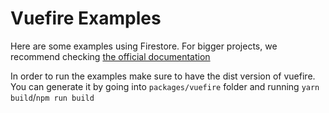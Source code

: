 # Vuefire Examples

Here are some examples using Firestore. For bigger projects, we recommend checking [the official documentation](https://vuefire.vuejs.org/)

In order to run the examples make sure to have the dist version of vuefire. You can generate it by going into `packages/vuefire` folder and running `yarn build`/`npm run build`
